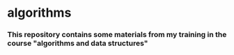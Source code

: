 # algorithms
### This repository contains some materials from my training in the course "algorithms and data structures"

